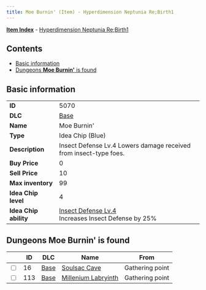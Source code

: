 ```yaml
---
title: Moe Burnin' (Item) - Hyperdimension Neptunia Re;Birth1
---
```


[**Item Index**](/neptunia/rb1/item/index.html) - [Hyperdimension Neptunia Re;Birth1](/neptunia/rb1)

## Contents

- [Basic information](#basic-information)
- [Dungeons **Moe Burnin'** is found](#dungeons-moe-burnin-is-found)

## Basic information

|   |   |
| -- | -- |
| **ID** | 5070 |
| **DLC** | [Base](/neptunia/rb1/dlc/1-base.html) |
| **Name** | Moe Burnin' |
| **Type** | Idea Chip (Blue) |
| **Description** | Insect Defense Lv.4 Lowers damage received from insect-type foes. |
| **Buy Price** | 0 |
| **Sell Price** | 10 |
| **Max inventory** | 99 |
| **Idea Chip level** | 4 |
| **Idea Chip ability** | [Insect Defense Lv.4](/neptunia/rb1/avatar/1-9569-insect-defense-lv-4.html)<br />Increases Insect Defense by 25% |


## Dungeons **Moe Burnin'** is found

|    | ID | DLC | Name | From |
| -- | -- | --- | ---- | ---- |
| <input type="checkbox" id="rb1-dungeon-1-16" class="trackbox" /> | 16 | [Base](/neptunia/rb1/dlc/1-base.html) | [Soulsac Cave](/neptunia/rb1/dungeon/1-16-soulsac-cave.html) | Gathering point |
| <input type="checkbox" id="rb1-dungeon-1-113" class="trackbox" /> | 113 | [Base](/neptunia/rb1/dlc/1-base.html) | [Millenium Labryinth](/neptunia/rb1/dungeon/1-113-millenium-labryinth.html) | Gathering point |

